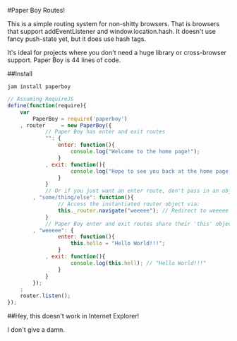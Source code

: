 #Paper Boy Routes!

This is a simple routing system for non-shitty browsers. That is browsers that support addEventListener and window.location.hash. It doesn't use fancy push-state yet, but it does use hash tags.

It's ideal for projects where you don't need a huge library or cross-browser support. Paper Boy is 44 lines of code. 

##Install

```
jam install paperboy
```

```javascript
// Assuming RequireJS
define(function(require){
	var
		PaperBoy = require('paperboy')
	, router 	 = new PaperBoy({
			// Paper Boy has enter and exit routes
			"": {
				enter: function(){
					console.log("Welcome to the home page!");
				}
			, exit: function(){
					console.log("Hope to see you back at the home page soon!");
				}
			}
			// Or if you just want an enter route, don't pass in an obj
		, "some/thing/else": function(){
				// Access the instantiated router object via:
				this._router.navigate("weeeee"); // Redirect to weeeee
			}
			// Paper Boy enter and exit routes share their 'this' objects
		, "weeeee": {
				enter: function(){
					this.hello = "Hello World!!!";
				}
			, exit: function(){
					console.log(this.hell); // "Hello World!!!"
				}
			}
		});
	;
	router.listen();
});
```

##Hey, this doesn't work in Internet Explorer!

I don't give a damn.


